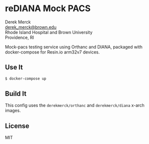 reDIANA Mock PACS
==========================

Derek Merck  
<derek_merck@brown.edu>  
Rhode Island Hospital and Brown University  
Providence, RI  

Mock-pacs testing service using Orthanc and DIANA, packaged with docker-compose for Resin.io arm32v7 devices.


Use It
----------------------

```bash
$ docker-compose up
```


Build It
--------------

This config uses the `derekmerck/orthanc` and `derekmerck/diana` x-arch images.


License
-------

MIT
